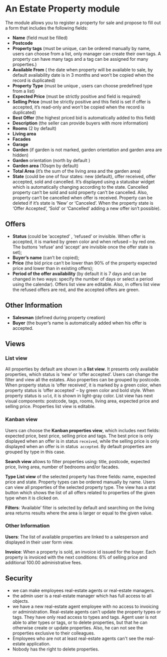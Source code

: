 # An Estate Property module

The module allows you to register a property for sale and propose to fill out a form that includes the following fields: 
-	**Name** (field must be filled)
-	**Postcode**
-	**Property tags** (must be unique, can be ordered manually by name, users can choose from a list, only manager can create their own tags.  A property can have many tags and a tag can be assigned for many properties.)
-	**Available From** ( the date when property will be available to sale, by default availability date is in 3 months and won’t be copied when the record is duplicated)
-	**Property Type** (must be unique , users can choose predefined type from a list)
-	**Expected Price** (must be strictly positive and field is required)
-	**Selling Price** (must be strictly positive and this field is set if offer is accepted, it’s read-only and won’t be copied when the record is duplicated)
-	**Best Offer** (the highest priced bid is automatically added to this field)
-	**Description** (the seller can provide buyers with more information)
-	**Rooms** (2 by default)
-	**Living area**
-	**Facades**
-	**Garage**
-	**Garden** (if garden is not marked, garden orientation and garden area are hidden)
-	**Garden** orientation (north by default )
-	**Garden area** (10sqm by default)
-	**Total Area** (it’s the sum of the living area and the garden area)
-	**State** (could be one of four states: new (default), offer received, offer accepted, sold and cancelled. It’s displayed using a statusbar widget which is automatically changing according to the state. Cancelled property can’t be sold and sold property can’t be cancelled.  Also, property can’t be cancelled when offer is received.  Property can be deleted if it’s state is ‘New’ or ‘Canceled’.  When the property state is ‘Offer Accepted’, ‘Sold’ or ‘Cancelled’ adding a new offer isn’t possible).

## Offers

-	**Status** (could be ‘accepted’ , ‘refused’ or  invisible.  When offer is accepted, it is marked by green color and when refused – by red one. The buttons ‘refuse’ and ‘accept’  are invisible once the offer state is set);
-	**Buyer’s name** (can’t be copied);
-	**Price** (the bid price can’t be lower than 90% of the property expected price and lower than in existing offers);
-	**Period of the offer availability** (by default it is 7 days and can be changed in two ways:  specify the number of days or select a period using the calendar).
Offers list view are editable. Also, in offers list view the refused offers are red, and the accepted offers are green. 

## Other Information 

-	**Salesman** (defined during  property creation) 
-	**Buyer** (the buyer’s name is automatically added when his offer is accepted.

## Views

### List view
All properties by default are shown in a **list view**. It presents only available properties, which status is ‘new’ or ‘offer accepted’. Users can change the filter and view all the estates.  Also properties can be grouped by postcode. When property status is ‘offer received’, it is marked by a green color, when property status is ‘offer accepted’ – by green color and bold style. When property status is `sold`, it is shown in light-gray color. List view has next visual components:  postcode, tags, rooms, living area, expected price and selling price.  Properties list view is editable.

### Kanban view
Users can choose the **Kanban properties view**, which includes next fields: expected price, best price, selling price and tags. The best price is only displayed when an offer is in status  `received`, while the selling price is only displayed when an offer is in status` accepted`. By default properties are grouped by type in this case.

**Search view** allows to filter properties using: title, postcode, expected price, living area, number of bedrooms and/or facades.

**Type List view** of the selected property has three fields: name, expected price and state. Property types can be ordered manually by name. Users can view all properties of the selected property type. The view has a stat button which shows the list of all offers related to properties of the given type when it is clicked on.

**Filters**:  ‘Available’ filter is selected by default and searching on the living area returns results where the area is larger or equal to the given value.

### Other Information
**Users**:  The list of available properties are linked to a salesperson and displayed in their user form view.

**Invoice**: When a property is sold, an invoice id issued for the buyer. Each property is invoiced with the next conditions: 6% of selling price and additional 100.00 administrative fees.

## Security

 - we can make employees real-estate agents or real-estate managers.
 - the admin user is a real-estate manager which has full access to all objects.
 - we have a new real-estate agent employee with no access to invoicing or administration. Real-estate agents can't update the property types or tags. They have only read access to types and tags. Agent user is not able to alter types or tags, or to delete properties, but that he can otherwise create or update properties. Also, he can not see the properties exclusive to their colleagues.
 - Employees who are not at least real-estate agents can't see the real-estate application.
 - Nobody has the right to delete properties. 
